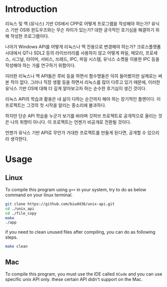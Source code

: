 # Introduction
리눅스 및 맥 (유닉스) 기반 OS에서 CPP로 어떻게 프로그램을 작성해야 하는가? 유닉스 기반 OS와 윈도우즈와는 무슨 차이가 있는가? 대한 궁극적인 호기심을 해결하기 위해 작성한 프로그램이다. 

나아가 Windows API를 어떻게 리눅스나 맥 전용으로 변경해야 하는가? 크로스플랫폼 시대에서 QT나 SDL2 등의 라이브러리를 사용하지 않고 어떻게 파일, 메모리, 프로세스, 시그널, 타이머, 서비스, 쓰레드, IPC, 파일 시스템, 유닉스 소켓을 이용한 IPC 등을 작성해야 하는 가를 연구하기 위함이다. 

이러한 리눅스나 맥 API들은 루비 등을 하면서 함수명들은 익히 들어봤지만 실제로는 써본 적이 없다. 그러나 직장 생활 등을 하면서 리눅스를 많이 다루고 있기 때문에, 이러한 유닉스 기반 OS에 대해 더 깊게 알아보고자 하는 순수한 호기심이 생긴 것이다.

리눅스 API의 학습과 활용은 내 삶이 다하는 순간까지 해야 하는 장기적인 플랜이다. 이 프로젝트는 그것의 첫 시작을 알리는 종소리에 불과하다.

하지만 단순 API 학습을 누군가 보기를 바라며 깃허브 프로젝트로 공개적으로 올리는 것은 나의 취향이 아니다. 이 프로젝트는 언젠가 비공개로 전환될 것이다.

언젠가 유닉스 기반 API로 무언가 거대한 프로젝트를 만들게 된다면, 공개할 수 있으리라 생각한다.

# Usage

## Linux
To compile this program using `g++` in your system, try to do as below command on your linux terminal.

```sh
git clone https://github.com/biud436/unix-api.git
cd ./unix_api
cd ./file_copy
make
./app
```

if you need to clean unused files after compiling, you can do as following steps.

```sh
make clean
```

## Mac
To compile this program, you must use the IDE called `XCode` and you can use specific unix API only.
these certain API didn't support on the Mac.


